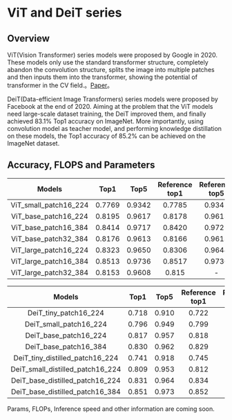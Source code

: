 # ViT and DeiT series

## Overview

ViT(Vision Transformer) series models were proposed by Google in 2020. These models only use the standard transformer structure, completely abandon the convolution structure, splits the image into multiple patches and then inputs them into the transformer, showing the potential of transformer in the CV field.。[Paper](https://arxiv.org/abs/2010.11929)。

DeiT(Data-efficient Image Transformers) series models were proposed by Facebook at the end of 2020. Aiming at the problem that the ViT models need large-scale dataset training, the DeiT improved them, and finally achieved 83.1% Top1 accuracy on ImageNet. More importantly, using convolution model as teacher model, and performing knowledge distillation on these models, the Top1 accuracy of 85.2% can be achieved on the ImageNet dataset.


## Accuracy, FLOPS and Parameters

| Models           | Top1 | Top5 | Reference<br>top1 | Reference<br>top5 | FLOPS<br>(G) |
|:--:|:--:|:--:|:--:|:--:|:--:|
| ViT_small_patch16_224 | 0.7769 | 0.9342 | 0.7785 | 0.9342 |      |
| ViT_base_patch16_224  | 0.8195 | 0.9617 | 0.8178 | 0.9613 |      |
| ViT_base_patch16_384  | 0.8414 | 0.9717 | 0.8420 | 0.9722 |      |
| ViT_base_patch32_384  | 0.8176 | 0.9613 | 0.8166 | 0.9613 |      |
| ViT_large_patch16_224 | 0.8323 | 0.9650 | 0.8306 | 0.9644 |      |
| ViT_large_patch16_384 | 0.8513 | 0.9736 | 0.8517 | 0.9736 |      |
| ViT_large_patch32_384 | 0.8153 | 0.9608 | 0.815  | -      |      |


| Models           | Top1 | Top5 | Reference<br>top1 | Reference<br>top5 | FLOPS<br>(G) |
|:--:|:--:|:--:|:--:|:--:|:--:|
| DeiT_tiny_patch16_224            | 0.718 | 0.910 | 0.722 | 0.911 |      |
| DeiT_small_patch16_224           | 0.796 | 0.949 | 0.799 | 0.950 |      |
| DeiT_base_patch16_224            | 0.817 | 0.957 | 0.818 | 0.956 |      |
| DeiT_base_patch16_384            | 0.830 | 0.962 | 0.829 | 0.972 |      |
| DeiT_tiny_distilled_patch16_224  | 0.741 | 0.918 | 0.745 | 0.919 |      |
| DeiT_small_distilled_patch16_224 | 0.809 | 0.953 | 0.812 | 0.954 |      |
| DeiT_base_distilled_patch16_224  | 0.831 | 0.964 | 0.834 | 0.965 |      |
| DeiT_base_distilled_patch16_384  | 0.851 | 0.973 | 0.852 | 0.972 |      |


Params, FLOPs, Inference speed and other information are coming soon.
